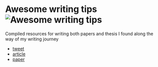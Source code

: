 # Awesome writing tips ![Awesome writing tips](https://github.com/sindresorhus/awesome/blob/main/media/logo.svg)
Compiled resources for writing both papers and thesis I found along the way of my writing journey

- [tweet](https://twitter.com/animesh_garg/status/1394294886073913353?s=20)
- [article](https://www.nature.com/articles/d41586-019-02918-5)
- [paper](https://journals.plos.org/ploscompbiol/article?id=10.1371/journal.pcbi.1005619)
